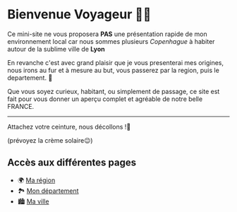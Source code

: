 # Bienvenue Voyageur 👋🏽

Ce mini-site ne vous proposera **PAS** une présentation rapide de mon environnement local car nous sommes plusieurs *Copenhague* à habiter autour de la sublime ville de **Lyon**

En revanche c'est avec grand plaisir que je vous presenterai mes origines, nous irons au fur et à mesure au but, vous passerez par la region, puis le departement. 🤗

Que vous soyez curieux, habitant, ou simplement de passage, ce site est fait pour vous donner un aperçu complet et agréable de notre belle FRANCE.

---
Attachez votre ceinture, nous décollons !🛫

(prévoyez la crème solaire😉)

## Accès aux différentes pages

- 🌍 [Ma région](ma-region.md)
- 🏞️ [Mon département](mon-departement.md)
- 🏙️ [Ma ville](ma-ville.md)
  